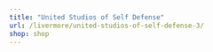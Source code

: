```yaml
---
title: "United Studios of Self Defense"
url: /livermore/united-studios-of-self-defense-3/
shop: shop
---
```

